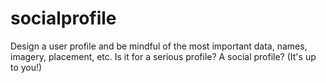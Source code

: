 # socialprofile
Design a user profile and be mindful of the most important data, names, imagery, placement, etc. Is it for a serious profile? A social profile? (It's up to you!)
